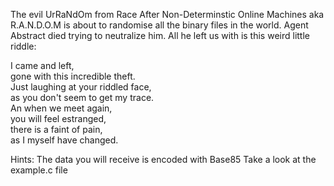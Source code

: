 
The evil UrRaNdOm from Race After Non-Determinstic Online Machines aka R.A.N.D.O.M is about to randomise all the binary files in the world. Agent Abstract died trying to neutralize him. All he left us with is this weird little riddle:

I came and left,  
gone with this incredible theft.  
Just laughing at your riddled face,  
as you don't seem to get my trace.  
An when we meet again,  
you will feel estranged,  
there is a faint of pain,  
as I myself have changed.

Hints: The data you will receive is encoded with Base85
       Take a look at the example.c file
